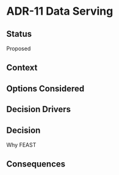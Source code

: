 
# ADR-11 Data Serving

## Status
Proposed

## Context

## Options Considered

## Decision Drivers


## Decision
Why FEAST

## Consequences

